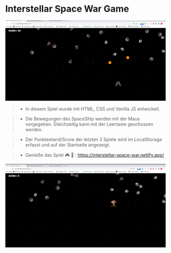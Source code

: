 # Interstellar Space War Game

![reference image](/images/readme1.png)

> - In diesem Spiel wurde mit HTML, CSS und Vanilla JS entwickelt.

> - Die Bewegungen des SpaceShip werden mit der Maus vorgegeben. Gleichzeitig kann mit der Leertaste geschossen werden.

> - Der Punktestand/Score der letzten 3 Spiele wird im LocalStorage erfasst und auf der Startseite angezeigt.

> - Genieße das Spiel :video_game: :ghost:
>   : https://interstellar-space-war.netlify.app/

![reference image](/images/readme2.png)
